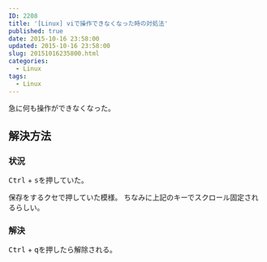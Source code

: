 ```yaml
---
ID: 2208
title: '[Linux] viで操作できなくなった時の対処法'
published: true
date: 2015-10-16 23:58:00
updated: 2015-10-16 23:58:00
slug: 20151016235800.html
categories:
  - Linux
tags:
  - Linux
---
```

急に何も操作ができなくなった。
<!--more-->
<h2>解決方法</h2>
<h3>状況</h3>
<kbd>Ctrl</kbd> + <kbd>s</kbd>を押していた。

保存をするクセで押していた模様。
ちなみに上記のキーでスクロール固定されるらしい。

<h3>解決</h3>
<kbd>Ctrl</kbd> + <kbd>q</kbd>を押したら解除される。